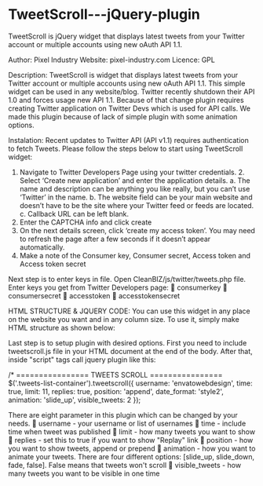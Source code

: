 TweetScroll---jQuery-plugin
===========================

TweetScroll is jQuery widget that displays latest tweets from your Twitter account or multiple accounts 
using new oAuth API 1.1. 

Author: Pixel Industry
Website: pixel-industry.com
Licence: GPL

Description:
TweetScroll is widget that displays latest tweets from your Twitter account or multiple accounts using new 
oAuth API 1.1. This simple widget can be used in any website/blog. Twitter recently shutdown their API 1.0 
and forces usage new API 1.1. Because of that change plugin requires creating Twitter application on Twitter 
Devs which is used for API calls. We made this plugin because of lack of simple plugin with some animation options.

Instalation:
Recent updates to Twitter API (API v1.1) requires authentication to fetch Tweets. Please follow the steps below to start using TweetScroll widget:
1. Navigate to Twitter Developers Page using your twitter credentials. 2. Select ‘Create new application’ and enter the application details.
a. The name and description can be anything you like really, but you can’t use ‘Twitter’ in the name.
b. The website field can be your main website and doesn’t have to be the site where your Twitter feed or feeds are located.
c. Callback URL can be left blank.
3. Enter the CAPTCHA info and click create
4. On the next details screen, click ‘create my access token’. You may need to refresh the page after a few seconds if it doesn’t appear automatically.
5. Make a note of the Consumer key, Consumer secret, Access token and Access token secret


Next step is to enter keys in file. Open CleanBIZ/js/twitter/tweets.php file. Enter keys you get from Twitter Developers page:
 consumerkey
 consumersecret
 accesstoken
 accesstokensecret

HTML STRUCTURE & JQUERY CODE:
You can use this widget in any place on the website you want and in any column size. To use it, 
simply make HTML structure as shown below: 
<article id="tweet-sroll-wrapper" class="clearfix"> 
  <div class="tweets-list-container"></div> 
</article> 

Last step is to setup plugin with desired options. First you need to include tweetscroll.js file in your 
HTML document at the end of the body. After that, inside "script" tags call jquery plugin like this: 

/* ================ TWEETS SCROLL ================ 
$('.tweets-list-container').tweetscroll({ 
  username: 'envatowebdesign', 
  time: true, 
  limit: 11,
  replies: true, 
  position: 'append', 
  date_format: 'style2', 
  animation: 'slide_up', 
  visible_tweets: 2 
});

There are eight parameter in this plugin which can be changed by your needs.
 username - your username or list of usernames
 time - include time when tweet was published
 limit - how many tweets you want to show
 replies - set this to true if you want to show "Replay" link
 position - how you want to show tweets, append or prepend
 animation - how you want to animate your tweets. There are four different options: [slide_up, slide_down, fade, false]. False means that tweets won't scroll
 visible_tweets - how many tweets you want to be visible in one time
